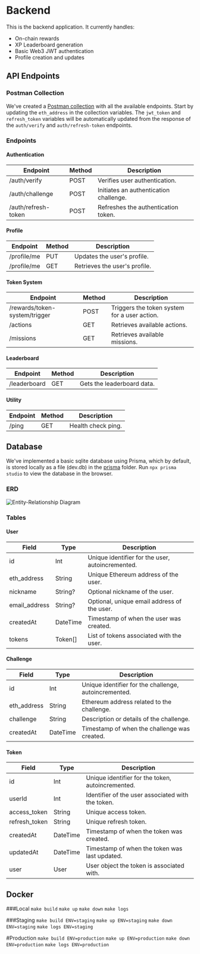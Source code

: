 # Backend

This is the backend application. It currently handles:

- On-chain rewards
- XP Leaderboard generation
- Basic Web3 JWT authentication
- Profile creation and updates

## API Endpoints

### Postman Collection

We've created a [Postman collection](./get-started.postman_collection.json) with all the available endpoints. Start by updating the `eth_address` in the collection variables. The `jwt_token` and `refresh_token` variables will be automatically updated from the response of the `auth/verify` and `auth/refresh-token` endpoints.

### Endpoints

#### Authentication

| Endpoint            | Method | Description                            |
| ------------------- | ------ | -------------------------------------- |
| /auth/verify        | POST   | Verifies user authentication.          |
| /auth/challenge     | POST   | Initiates an authentication challenge. |
| /auth/refresh-token | POST   | Refreshes the authentication token.    |

#### Profile

| Endpoint    | Method | Description                   |
| ----------- | ------ | ----------------------------- |
| /profile/me | PUT    | Updates the user's profile.   |
| /profile/me | GET    | Retrieves the user's profile. |

#### Token System

| Endpoint                      | Method | Description                                  |
| ----------------------------- | ------ | -------------------------------------------- |
| /rewards/token-system/trigger | POST   | Triggers the token system for a user action. |
| /actions                      | GET    | Retrieves available actions.                 |
| /missions                     | GET    | Retrieves available missions.                |

#### Leaderboard

| Endpoint     | Method | Description                |
| ------------ | ------ | -------------------------- |
| /leaderboard | GET    | Gets the leaderboard data. |

#### Utility

| Endpoint | Method | Description        |
| -------- | ------ | ------------------ |
| /ping    | GET    | Health check ping. |

## Database

We've implemented a basic sqlite database using Prisma, which by default, is stored locally as a file (dev.db) in the [prisma](./backend/prisma/) folder. Run `npx prisma studio` to view the database in the browser.

### ERD

![Entity-Relationship Diagram](../prisma-erd.svg)

### Tables

#### User

| Field         | Type     | Description                                      |
| ------------- | -------- | ------------------------------------------------ |
| id            | Int      | Unique identifier for the user, autoincremented. |
| eth_address   | String   | Unique Ethereum address of the user.             |
| nickname      | String?  | Optional nickname of the user.                   |
| email_address | String?  | Optional, unique email address of the user.      |
| createdAt     | DateTime | Timestamp of when the user was created.          |
| tokens        | Token[]  | List of tokens associated with the user.         |

#### Challenge

| Field       | Type     | Description                                           |
| ----------- | -------- | ----------------------------------------------------- |
| id          | Int      | Unique identifier for the challenge, autoincremented. |
| eth_address | String   | Ethereum address related to the challenge.            |
| challenge   | String   | Description or details of the challenge.              |
| createdAt   | DateTime | Timestamp of when the challenge was created.          |

#### Token

| Field         | Type     | Description                                       |
| ------------- | -------- | ------------------------------------------------- |
| id            | Int      | Unique identifier for the token, autoincremented. |
| userId        | Int      | Identifier of the user associated with the token. |
| access_token  | String   | Unique access token.                              |
| refresh_token | String   | Unique refresh token.                             |
| createdAt     | DateTime | Timestamp of when the token was created.          |
| updatedAt     | DateTime | Timestamp of when the token was last updated.     |
| user          | User     | User object the token is associated with.         |


## Docker

###Local
`make build`
`make up`
`make down`
`make logs`

###Staging
`make build ENV=staging`
`make up ENV=staging`
`make down ENV=staging`
`make logs ENV=staging`

#Production
`make build ENV=production`
`make up ENV=production`
`make down ENV=production`
`make logs ENV=production`
